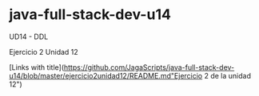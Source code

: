# java-full-stack-dev-u14
UD14 - DDL

Ejercicio 2 Unidad 12 

[Links with title](https://github.com/JagaScripts/java-full-stack-dev-u14/blob/master/ejercicio2unidad12/README.md"Ejercicio 2 de la unidad 12")